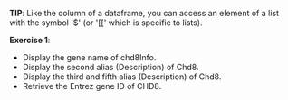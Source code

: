 
**TIP**: Like the column of a dataframe, you can access an element of a list with the symbol '$' (or '[[' which is specific to lists).

**Exercise 1**:

- Display the gene name of chd8Info.
- Display the second alias (Description) of Chd8.
- Display the third and fifth alias (Description) of Chd8.
- Retrieve the Entrez gene ID of CHD8.

